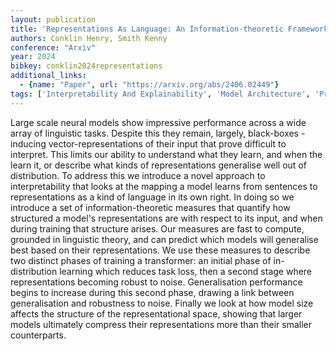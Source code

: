 ```yaml
---
layout: publication
title: 'Representations As Language: An Information-theoretic Framework For Interpretability'
authors: Conklin Henry, Smith Kenny
conference: "Arxiv"
year: 2024
bibkey: conklin2024representations
additional_links:
  - {name: "Paper", url: "https://arxiv.org/abs/2406.02449"}
tags: ['Interpretability And Explainability', 'Model Architecture', 'Pretraining Methods', 'Security', 'Tools', 'Training Techniques', 'Transformer']
---
```

Large scale neural models show impressive performance across a wide array of linguistic tasks. Despite this they remain, largely, black-boxes - inducing vector-representations of their input that prove difficult to interpret. This limits our ability to understand what they learn, and when the learn it, or describe what kinds of representations generalise well out of distribution. To address this we introduce a novel approach to interpretability that looks at the mapping a model learns from sentences to representations as a kind of language in its own right. In doing so we introduce a set of information-theoretic measures that quantify how structured a model's representations are with respect to its input, and when during training that structure arises. Our measures are fast to compute, grounded in linguistic theory, and can predict which models will generalise best based on their representations. We use these measures to describe two distinct phases of training a transformer: an initial phase of in-distribution learning which reduces task loss, then a second stage where representations becoming robust to noise. Generalisation performance begins to increase during this second phase, drawing a link between generalisation and robustness to noise. Finally we look at how model size affects the structure of the representational space, showing that larger models ultimately compress their representations more than their smaller counterparts.
